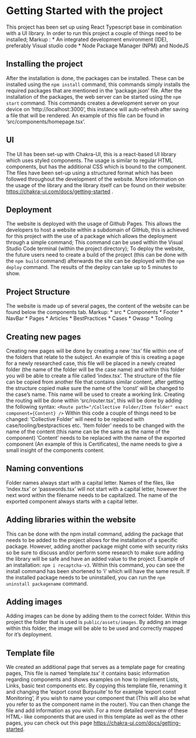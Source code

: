 # Getting Started with the project

This project has been set up using React Typescript base in combination with a UI library. In order to run this project a couple of things need to be installed;
Markup : * An integrated development environment (IDE), preferably Visual studio code
         * Node Package Manager (NPM) and NodeJS


## Installing the project

After the installation is done, the packages can be installed. These can be installed using the `npm install` command, this commands simply installs the required packages that are mentioned in the ‘package.json’ file. After the installation of the packages, the web server can be started using the `npm start` command. This commands creates a development server on your device on ‘http://localhost:3000’, this instance will auto-refresh after saving a file that will be rendered. An example of this file can be found in ‘src/components/homepage.tsx’.

## UI

The UI has been set-up with Chakra-UI, this is a react-based UI library which uses styled components. The usage is similar to regular HTML components, but has the additional CSS which is bound to the component. The files have been set-up using a structured format which has been followed throughout the development of the website. More information on the usage of the library and the library itself can be found on their website: https://chakra-ui.com/docs/getting-started .


## Deployment

The website is deployed with the usage of Github Pages. This allows the developers to host a website within a subdomain of GitHub, this is achieved for this project with the use of a package which allows the deployment through a simple command; This command can be used within the Visual Studio Code terminal (within the project directory); To deploy the website, the future users need to create a build of the project (this can be done with the `npm build` command) afterwards the site can be deployed with the `npm deploy` command. The results of the deploy can take up to 5 minutes to show.

## Project Structure

The website is made up of several pages, the content of the website can be found below the components tab.
Markup: * src
          * Components
            * Footer
            * NavBar
            * Pages
              * Articles
              * BestPractices
              * Cases
              * Owasp
              * Tooling
              
## Creating new pages

Creating new pages will be done by creating a new ‘.tsx’ file within one of the folders that relate to the subject. An example of this is creating a page for a newly researched case, this file will be placed in a newly created folder (the name of the folder will be the case name) and within this folder you will be able to create a file called ‘index.tsx’. The structure of the file can be copied from another file that contains similar content, after getting the structure copied make sure the name of the ‘const’ will be changed to the case’s name. This name will be used to create a working link.
Creating the routing will be done within ‘src/router.tsx’, this will be done by adding the following syntax: 
`<Route path="/Collective Folder/Item folder" exact component={Content} />`
Within this code a couple of things need to be changed:
‘Collective Folder’ will need to be replaced with case/tooling/bestpractices etc.
‘Item folder’ needs to be changed with the name of the content (this name can be the same as the name of the component)
‘Content’ needs to be replaced with the name of the exported component (An example of this is Certificates), the name needs to give a small insight of the components content.

## Naming conventions

Folder names always start with a capital letter.
Names of the files, like ‘index.tsx’ or ‘passwords.tsx’ will not start with a capital letter, however the next word within the filename needs to be capitalized.
The name of the exported component always starts with a capital letter.

## Adding libraries within the website

This can be done with the npm install command, adding the package that needs to be added to the project allows for the installation of a specific package. However, adding another package might come with security risks so be sure to discuss and/or perform some research to make sure adding the library will be safe and have an added value to the project.
Example of an installation: `npm i recaptcha-v3`. Within this command, you can see the install command has been shortened to ‘i’ which will have the same result. If the installed package needs to be uninstalled, you can run the `npm uninstall packagename` command.

## Adding images

Adding images can be done by adding them to the correct folder. Within this project the folder that is used is `public/assets/images`. By adding an image within this folder, the image will be able to be used and correctly mapped for it’s deployment. 

## Template file

We created an additional page that serves as a template page for creating pages,
This file is named ‘template.tsx’ it contains basic information regarding components and shows examples on how to implement Lists, Links, basic text components etc. By copying this template file, renaming it and changing the ‘export const Burpsuite’ to for example ‘export const Monitoring’, if you wish to name your component that (This will also be what you refer to as the component name in the router). You can then change the file and add information as you wish. For a more detailed overview of these HTML- like components that are used in this template as well as the other pages, you can check out this page https://chakra-ui.com/docs/getting-started.
